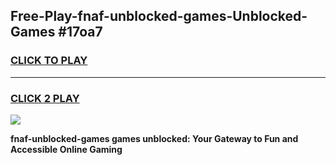 
## Free-Play-fnaf-unblocked-games-Unblocked-Games #17oa7
<h3>
<a href="https://news.freeplayer.one?title=fnaf-unblocked-games&ref=8M">CLICK TO PLAY</a></h3>
<hr>

<h3>
<a href="https://news.freeplayer.one?title=fnaf-unblocked-games&ref=8M">CLICK 2 PLAY</a>
  
</h3>

<a href="https://news.freeplayer.one?title=fnaf-unblocked-games&ref=8M"><img src="https://clearcache.store/games.png"></a>


**fnaf-unblocked-games games unblocked: Your Gateway to Fun and Accessible Online Gaming**
